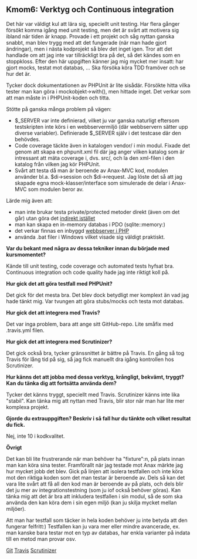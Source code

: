 Kmom6: Verktyg och Continuous integration
-----------------------------------------

Det här var väldigt kul att lära sig, speciellt unit testing. Har flera gånger försökt komma igång med unit testing, men det är svårt att motivera sig ibland när tiden är knapp. Provade i ett projekt och såg nyttan ganska snabbt, man blev trygg med att det fungerade (när man hade gjort ändringar), men i nästa kodprojekt så blev det inget igen. Tror att det handlade om att jag inte var tillräckligt bra på det, så det kändes som en stoppkloss. Efter den här uppgiften känner jag mig mycket mer insatt: har gjort mocks, testat mot databas, ... Ska försöka köra TDD framöver och se hur det är.

Tycker dock dokumentationen av PHPUnit är lite sisådär. Försökte hitta vilka tester man kan göra i mockobjekt->with(<test>), men hittade inget. Det verkar som att man måste in i PHPUnit-koden och titta.

Stötte på ganska många problem på vägen:

* $_SERVER var inte definierad, vilket ju var ganska naturligt eftersom testskripten inte körs i en webbservermiljö (där webbservern sätter upp diverse variabler). Definierade $_SERVER själv i det testcase där den behövdes.
* Code coverage täckte även in katalogen vendor/ i min modul. Fixade det genom att skapa en phpunit.xml fil där jag anger vilken katalog som är intressant att mäta coverage i, dvs. src/, och la den xml-filen i den katalog från vilken jag kör PHPUnit.
* Svårt att testa då man är beroende av Anax-MVC kod, modulen använder bl.a. $di->session och $di->request. Jag löste det så att jag skapade egna mock-klasser/interface som simulerade de delar i Anax-MVC som modulen beror av.

Lärde mig även att:

* man inte brukar testa private/protected metoder direkt (även om det går) utan göra det [indirekt istället](http://stackoverflow.com/questions/249664/best-practices-to-test-protected-methods-with-phpunit)
* man kan skapa en in-memory databas i PDO (sqlite::memory:)
* det verkar finnas en inbyggd [webbserver i PHP](http://php.net/manual/en/features.commandline.webserver.php)
* använda .bat filer i Windows vilket visade sig väldigt praktiskt.

**Var du bekant med några av dessa tekniker innan du började med kursmomentet?**

Kände till unit testing, code coverage och automated tests hyfsat bra. Continuous integration och code quality hade jag inte riktigt koll på.

**Hur gick det att göra testfall med PHPUnit?**

Det gick för det mesta bra. Det blev dock betydligt mer komplext än vad jag hade tänkt mig. Var tvungen att göra stubs/mocks och testa mot databas.

**Hur gick det att integrera med Travis?**

Det var inga problem, bara att ange sitt GitHub-repo. Lite småfix med .travis.yml filen.

**Hur gick det att integrera med Scrutinizer?**

Det gick också bra, tycker gränssnittet är bättre på Travis. En gång så tog Travis för lång tid på sig, så jag fick manuellt dra igång kontrollen hos Scrutinizer.

**Hur känns det att jobba med dessa verktyg, krångligt, bekvämt, tryggt? Kan du tänka dig att fortsätta använda dem?**

Tycker det känns tryggt, speciellt med Travis. Scrutinizer känns inte lika "stabil". Kan tänka mig att nyttan med Travis, blir stor när man har lite mer komplexa projekt.

**Gjorde du extrauppgiften? Beskriv i så fall hur du tänkte och vilket resultat du fick.**

Nej, inte 10 i kodkvalitet.

**Övrigt**

Det kan bli lite frustrerande när man behöver ha "fixture":n, på plats innan man kan köra sina tester. Framförallt när jag testade mot Anax märkte jag hur mycket jobb det blev. Gick på linjen att isolera testfallen och inte köra mot den riktiga koden som det man testar är beroende av. Dels så kan det vara lite svårt att få all den kod man är beroende av på plats, och dels blir det ju mer av integrationstestning (som ju iof också behöver göras). Kan tänka mig att det är bra att inkludera testfallen i sin modul, så de som ska använda den kan köra dem i sin egen miljö (kan ju skilja mycket mellan miljöer).

Att man har testfall som täcker in hela koden behöver ju inte betyda att den fungerar felfritt:) Testfallen kan ju vara mer eller mindre avancerade, ex. man kanske bara testar mot en typ av databas, har enkla varianter på indata till en metod man provar osv.

[Git](https://github.com/Kajja/requestrecorder)
[Travis](https://travis-ci.org/Kajja/requestrecorder)
[Scrutinizer](https://scrutinizer-ci.com/g/Kajja/requestrecorder/)